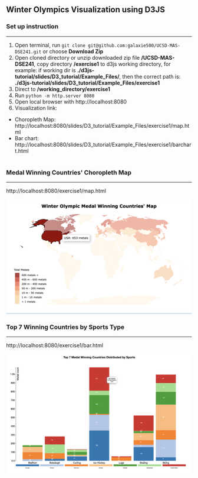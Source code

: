 ## Winter Olympics Visualization using D3JS

### Set up instruction
-------------------
1. Open terminal, run ```git clone git@github.com:galaxie500/UCSD-MAS-DSE241.git``` or choose **Download Zip**
2. Open cloned directory or unzip downloaded zip file **/UCSD-MAS-DSE241**, copy directory **/exercise1** to d3js working directory, for example: if working dir is **./d3js-tutorial/slides/D3_tutorial/Example_Files/**, then the correct path is: **./d3js-tutorial/slides/D3_tutorial/Example_Files/exercise1**
3. Direct to **/working_directory/exercise1**
4. Run ```python -m http.server 8080```
5. Open local browser with http://localhost:8080
6. Visualization link:
- Choropleth Map: http://localhost:8080/slides/D3_tutorial/Example_Files/exercise1/map.html
- Bar chart: http://localhost:8080/slides/D3_tutorial/Example_Files/exercise1/barchart.html
<br></br>

### Medal Winning Countries' Choropleth Map
-------------------
http://localhost:8080/exercise1/map.html

<img src="./img/map.png" alt="map" width="600"/>

### Top 7 Winning Countries by Sports Type
-------------------
http://localhost:8080/exercise1/bar.html

<img src="./img/stacked_bar.png" alt="map" width="600"/>
